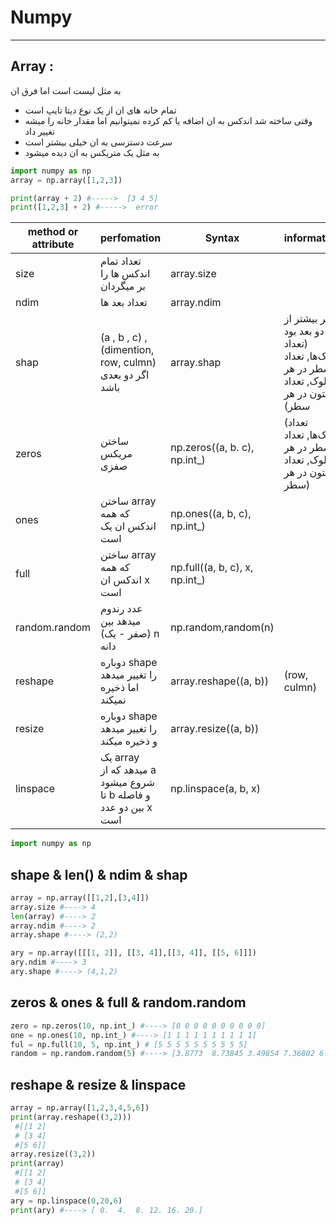 # Numpy
___
## Array :
به مثل لیست است اما فرق ان 
- تمام خانه های ان از یک نوع دیتا تایپ است
- وقتی ساخته شد اندکس به ان اضافه یا کم کرده نمیتوانیم اما مقدار خانه را میشه تغییر داد
- سرعت دستزسی به ان خیلی بیشتر است
- به مثل یک متریکس به ان دیده میشود
  
```python
import numpy as np
array = np.array([1,2,3])

print(array + 2) #----->  [3 4 5]
print([1,2,3] + 2) #----->  error

```

| method or attribute | perfomation                                                     | Syntax                             | information                                                                             |     |     |
| ------------------- | --------------------------------------------------------------- | ---------------------------------- | --------------------------------------------------------------------------------------- | --- | --- |
| size                | تعداد تمام اندکس ها را بر میگردان                              | array.size                         |                                                                                         |     |     |
| ndim                | تعداد بعد ها                                                   | array.ndim                         |                                                                                         |     |     |
| shap                | (a , b , c) , (dimention, row, culmn) اگر دو بعدی باشد          | array.shap                         | اگر بیشتر از دو بعد بود (تعداد بلوک‌ها, تعداد سطر در هر بلوک, تعداد ستون در هر سطر)<br> |     |     |
| zeros               | ساختن مریکس صفزی                                                | np.zeros((a, b. c),       np.int_) | (تعداد بلوک‌ها, تعداد سطر در هر بلوک, تعداد ستون در هر سطر)                             |     |     |
| ones                | ساختن array که همه اندکس ان یک است                              | np.ones((a, b, c), np.int_)        |                                                                                         |     |     |
| full                | ساختن array که همه اندکس ان x است                               | np.full((a, b, c), x, np.int_)     |                                                                                         |     |     |
| random.random       | عدد رندوم میدهد بین (صفر - یک)  n دانه                          | np.random,random(n)                |                                                                                         |     |     |
| reshape             | دوباره shape را تغییر میدهد اما ذخیره نمیکند                    | array.reshape((a, b))              | (row, culmn)                                                                            |     |     |
| resize              | دوباره shape را تغییر میدهد و ذخیره میکند                       | array.resize((a, b))               |                                                                                         |     |     |
| linspace            | یک array میدهد که از a شروع میشود تا b و فاصله بین دو عدد x است | np.linspace(a, b, x)               |                                                                                         |     |     |
```python
import numpy as np
```
## shape & len() & ndim & shap
```python 
array = np.array([[1,2],[3,4]])
array.size #----> 4
len(array) #----> 2
array.ndim #----> 2
array.shape #----> (2,2)

ary = np.array([[[1, 2]], [[3, 4]],[[3, 4]], [[5, 6]]])
ary.ndim #----> 3
ary.shape #----> (4,1,2)


```
## zeros & ones & full & random.random
```python
zero = np.zeros(10, np.int_) #----> [0 0 0 0 0 0 0 0 0 0]
one = np.ones(10, np.int_) #----> [1 1 1 1 1 1 1 1 1 1]
ful = np.full(10, 5, np.int_) # [5 5 5 5 5 5 5 5 5 5]
random = np.random.random(5) #----> [3.8773  8.73845 3.49854 7.36802 6.2528]
```
## reshape & resize & linspace
```python
array = np.array([1,2,3,4,5,6])
print(array.reshape((3,2))) 
 #[[1 2]
 # [3 4]
 #[5 6]]
array.resize((3,2))
print(array)
 #[[1 2]
 # [3 4]
 #[5 6]]
ary = np.linspace(0,20,6)
print(ary) #----> [ 0.  4.  8. 12. 16. 20.]
